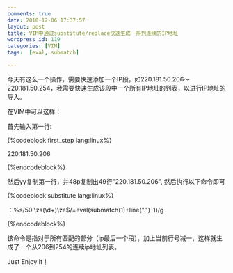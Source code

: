 ```yaml
---
comments: true
date: 2010-12-06 17:37:57
layout: post
title: VIM中通过substitute/replace快速生成一系列连续的IP地址
wordpress_id: 119
categories: [VIM]
tags:  [eval, submatch]

---
```


今天有这么一个操作，需要快速添加一个IP段，如220.181.50.206～220.181.50.254，我需要快速生成该段中一个所有IP地址的列表，以进行IP地址的导入。

在VIM中可以这样：

首先输入第一行:

{%codeblock first_step lang:linux%}

220.181.50.206

{%endcodeblock%}

然后yy复制第一行，并48p复制出49行"220.181.50.206", 然后执行以下命令即可

{%codeblock substitute lang:linux%}

：%s/50.\zs\(\d\+\)\ze$/\=eval(submatch(1)+line(".")-1)/g

{%endcodeblock%}

该命令是指对于所有匹配的部分（ip最后一个段），加上当前行号减一，这样就生成了一个从206到254的连续ip地址列表。

Just Enjoy It！
